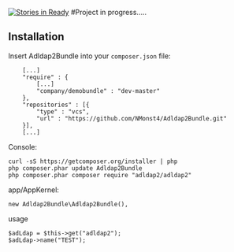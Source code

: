 [![Stories in Ready](https://badge.waffle.io/NMonst4/Adldap2Bundle.png?label=ready&title=Ready)](https://waffle.io/NMonst4/Adldap2Bundle)
#Project in progress.....

## Installation

Insert Adldap2Bundle into your `composer.json` file:

        [...]
        "require" : {
            [...]
            "company/demobundle" : "dev-master"
        },
        "repositories" : [{
            "type" : "vcs",
            "url" : "https://github.com/NMonst4/Adldap2Bundle.git"
        }],
        [...]
   
Console:

    curl -sS https://getcomposer.org/installer | php
    php composer.phar update Adldap2Bundle
    php composer.phar composer require "adldap2/adldap2"
    
app/AppKernel:

    new Adldap2Bundle\Adldap2Bundle(),
    
usage

    $adLdap = $this->get("adldap2");
    $adLdap->name("TEST");
